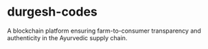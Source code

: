 # durgesh-codes
A blockchain platform ensuring farm-to-consumer transparency and authenticity in the Ayurvedic supply chain.
